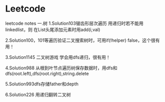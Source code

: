# Leetcode
leetcode notes
一.树
1.Solution103锯齿形层次遍历 用递归时若不能用linkedlist，则
在List头尾添加元素时用add(i,val)

2.Solution100，101等遍历验证二叉搜索树时，可用if(!helper)
false，这个很有用！ 

3.Solution1145 二叉树游戏 学会用dfs递归，很有用！

4.Solution988 从根到叶节点遍历树保存数据时，用dfs和dfs(root.left),dfs(root.right),string.delete

5.Solution993dfs存储father和depth

6.Solution226 用递归翻转二叉树
